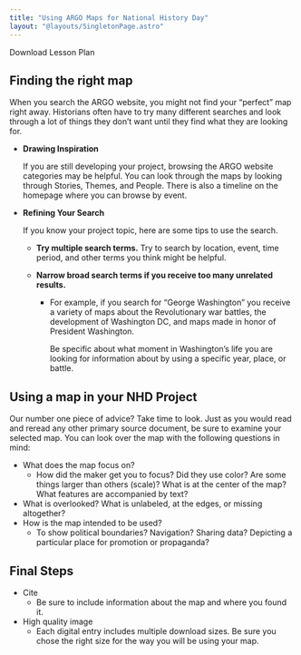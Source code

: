 ```yaml
---
title: "Using ARGO Maps for National History Day"
layout: "@layouts/SingletonPage.astro"
---
```


<a :href="https://view.officeapps.live.com/op/view.aspx?src=https%3A%2F%2Fmtv-drupal-assets.s3.amazonaws.com%2Ffiles%2Fs3fs-public%2F2024-11%2FARGO%2520Guide%2520to%2520National%2520History%2520Day.docx%3FVersionId%3DvznDRI81A6fFyO5vmE.Jl0Yr1RQo61XQ&wdOrigin=BROWSELINK" class="button dark mt-1">Download Lesson Plan</a>

## Finding the right map

When you search the ARGO website, you might not find your “perfect” map right away. Historians often have to try many different searches and look through a lot of things they don’t want until they find what they are looking for.

- **Drawing Inspiration**

  If you are still developing your project, browsing the ARGO website categories may be helpful. You can look through the maps by looking through Stories, Themes, and People. There is also a timeline on the homepage where you can browse by event.

- **Refining Your Search**

  If you know your project topic, here are some tips to use the search.

  - **Try multiple search terms.** Try to search by location, event, time period, and other terms you think might be helpful.
 
  - **Narrow broad search terms if you receive too many unrelated results.**
 
    - For example, if you search for “George Washington” you receive a variety of maps about the Revolutionary war battles, the development of Washington DC, and maps made in honor of President Washington. 

      Be specific about what moment in Washington’s life you are looking for information about by using a specific year, place, or battle.

## Using a map in your NHD Project

Our number one piece of advice? Take time to look. Just as you would read and reread any other primary source document, be sure to examine your selected map. You can look over the map with the following questions in mind:

- What does the map focus on?
  - How did the maker get you to focus? Did they use color? Are some things larger than others (scale)? What is at the center of the map? What features are accompanied by text?
- What is overlooked? What is unlabeled, at the edges, or missing altogether?
- How is the map intended to be used?
  - To show political boundaries? Navigation? Sharing data? Depicting a particular place for promotion or propaganda?

## Final Steps

- Cite
  - Be sure to include information about the map and where you found it.
- High quality image
  - Each digital entry includes multiple download sizes. Be sure you chose the right size for the way you will be using your map.
